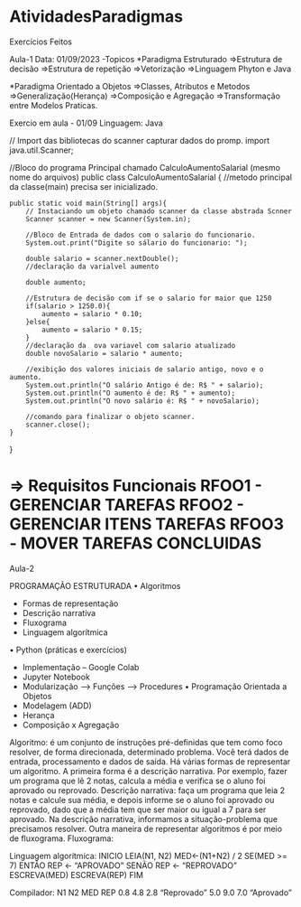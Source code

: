 # AtividadesParadigmas
Exercícios Feitos 

Aula-1
Data: 01/09/2023 
  -Topicos 
*Paradigma Estruturado 
=>Estrutura de decisão
=>Estrutura de repetição
=>Vetorização
=>Linguagem Phyton e Java

*Paradigma Orientado a Objetos
=>Classes, Atributos e Metodos
=>Generalização(Herança)
=>Composição e Agregação
=>Transformação entre Modelos Praticas.

Exercio em aula - 01/09    Linguagem: Java

// Import das bibliotecas do scanner capturar dados do promp.
import java.util.Scanner;

//Bloco do programa Principal chamado CalculoAumentoSalarial (mesmo nome do arquivos)
public class CalculoAumentoSalarial {
    //metodo principal da classe(main) precisa ser inicializado.

    public static void main(String[] args){
        // Instaciando um objeto chamado scanner da classe abstrada Scnner
        Scanner scanner = new Scanner(System.in);

        //Bloco de Entrada de dados com o salario do funcionario.
        System.out.print("Digite so sálario do funcionario: ");

        double salario = scanner.nextDouble();
        //declaração da varialvel aumento

        double aumento;

        //Estrutura de decisão com if se o salario for maior que 1250
        if(salario > 1250.0){
            aumento = salario * 0.10;
        }else{
            aumento = salario * 0.15;
        }
        //declaração da  ova variavel com salario atualizado
        double novoSalario = salario * aumento;

        //exibição dos valores iniciais de salario antigo, novo e o aumento.
        System.out.println("O salário Antigo é de: R$ " + salario);
        System.out.println("O aumento é de: R$ " + aumento);
        System.out.println("O novo salário é: R$ " + novoSalario);

        //comando para finalizar o objeto scanner.
        scanner.close();
    }
}

⇒ Requisitos Funcionais
RFOO1 - GERENCIAR TAREFAS
RFOO2 - GERENCIAR ITENS TAREFAS
RFOO3 - MOVER TAREFAS CONCLUIDAS
======================================================================
Aula-2

PROGRAMAÇÃO ESTRUTURADA
•	Algoritmos
-	Formas de representação
-	Descrição narrativa
- Fluxograma
- Linguagem algorítmica

•	Python (práticas e exercícios)
-	Implementação – Google Colab
-	Jupyter Notebook
-	Modularização
-->	Funções
-->	Procedures
•	Programação Orientada a Objetos
-	Modelagem (ADD)
-	Herança
-	Composição x Agregação

Algoritmo: é um conjunto de instruções pré-definidas que tem como foco resolver, de forma direcionada, determinado problema. Você terá dados de entrada, processamento e dados de saída. Há várias formas de representar um algoritmo.
A primeira forma é a descrição narrativa. Por exemplo, fazer um programa que lê 2 notas, calcula a média e verifica se o aluno foi aprovado ou reprovado.
Descrição narrativa: faça um programa que leia 2 notas e calcule sua média, e depois informe se o aluno foi aprovado ou reprovado, dado que a média tem que ser maior ou igual a 7 para ser aprovado. 
Na descrição narrativa, informamos a situação-problema que precisamos resolver.
Outra maneira de representar algoritmos é por meio de fluxograma.
Fluxograma: 
 
Linguagem algorítmica:
	INICIO
		LEIA(N1, N2)
		MED<-(N1+N2) / 2
		SE(MED >= 7) ENTÃO
			REP <- “APROVADO”
		SENÃO
			REP <- “REPROVADO”
		ESCREVA(MED)
		ESCREVA(REP)
	FIM
 
Compilador:
N1	N2	MED	REP
0.8	4.8	2.8	“Reprovado”
5.0	9.0	7.0	“Aprovado”

